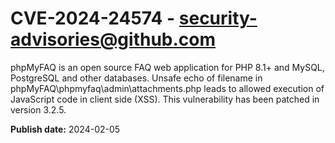 # CVE-2024-24574 - security-advisories@github.com

phpMyFAQ is an open source FAQ web application for PHP 8.1+ and MySQL, PostgreSQL and other databases. Unsafe echo of filename in phpMyFAQ\phpmyfaq\admin\attachments.php leads to allowed execution of JavaScript code in client side (XSS). This vulnerability has been patched in version 3.2.5.

**Publish date:** 2024-02-05

